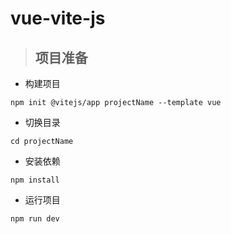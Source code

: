 # vue-vite-js

> ## 项目准备

- 构建项目

```shell
npm init @vitejs/app projectName --template vue
```

- 切换目录

```shell
cd projectName
```

- 安装依赖

```shell
npm install
```

- 运行项目

```shell
npm run dev
```

